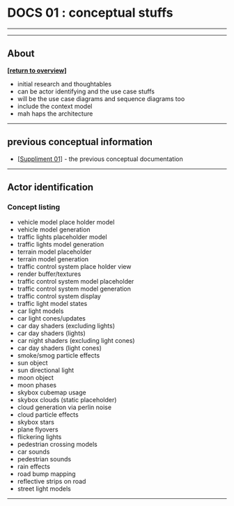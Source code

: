 # DOCS 01 : conceptual stuffs

---
---

## About

[**[return to overview]**](./docs_00_overview.md)

* initial research and thoughtables
* can be actor identifying and the use case stuffs
* will be the use case diagrams and sequence diagrams too
* include the context model
* mah haps the architecture

---

## previous conceptual information

* [[Suppliment 01]](./docs_01_conceptual_suppliment_01.md) - the previous conceptual documentation

---

## Actor identification

### Concept listing

* vehicle model place holder model
* vehicle model generation
* traffic lights placeholder model
* traffic lights model generation
* terrain model placeholder
* terrain model generation
* traffic control system place holder view
* render buffer/textures
* traffic control system model placeholder
* traffic control system model generation
* traffic control system display
* traffic light model states
* car light models
* car light cones/updates
* car day shaders (excluding lights)
* car day shaders (lights)
* car night shaders (excluding light cones)
* car day shaders (light cones)
* smoke/smog particle effects
* sun object
* sun directional light
* moon object
* moon phases
* skybox cubemap usage
* skybox clouds (static placeholder)
* cloud generation via perlin noise
* cloud particle effects
* skybox stars
* plane flyovers
* flickering lights
* pedestrian crossing models
* car sounds
* pedestrian sounds
* rain effects
* road bump mapping
* reflective strips on road
* street light models

---

